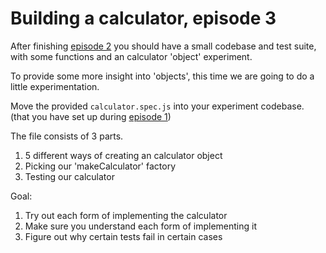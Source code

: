 # Building a calculator, episode 3

After finishing [episode 2][episode2] you should have a small codebase
and test suite, with some functions and an calculator 'object'
experiment.

To provide some more insight into 'objects', this time we are going to
do a little experimentation.

Move the provided `calculator.spec.js` into your experiment codebase.
(that you have set up during [episode 1][episode1])

The file consists of 3 parts.

1. 5 different ways of creating an calculator object
2. Picking our 'makeCalculator' factory
3. Testing our calculator

Goal:

1. Try out each form of implementing the calculator
2. Make sure you understand each form of implementing it
3. Figure out why certain tests fail in certain cases

[episode1]: https://github.com/matthijsgroen/js-tdd/tree/master/episode1
[episode2]: https://github.com/matthijsgroen/js-tdd/tree/master/episode2
